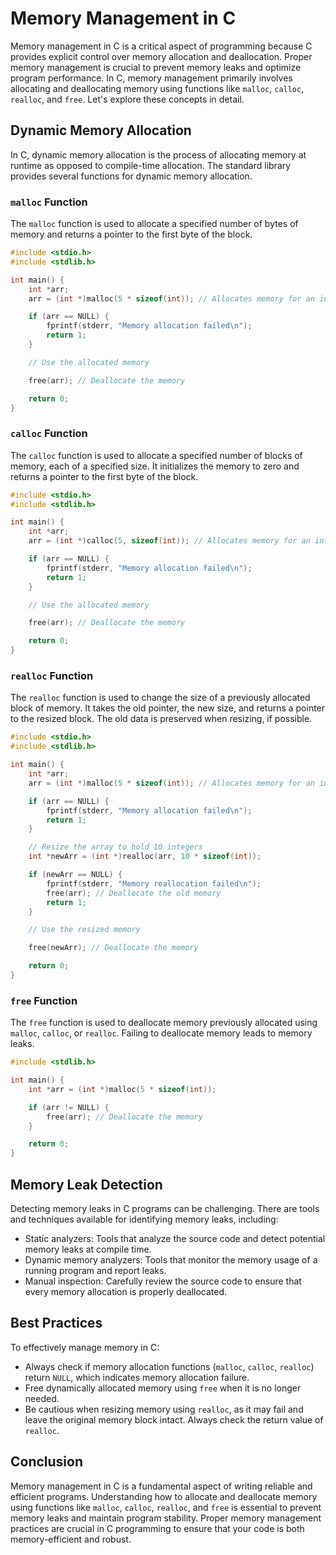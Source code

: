 # Memory Management in C

Memory management in C is a critical aspect of programming because C provides explicit control over memory allocation and deallocation. Proper memory management is crucial to prevent memory leaks and optimize program performance. In C, memory management primarily involves allocating and deallocating memory using functions like `malloc`, `calloc`, `realloc`, and `free`. Let's explore these concepts in detail.

## Dynamic Memory Allocation

In C, dynamic memory allocation is the process of allocating memory at runtime as opposed to compile-time allocation. The standard library provides several functions for dynamic memory allocation.

### `malloc` Function

The `malloc` function is used to allocate a specified number of bytes of memory and returns a pointer to the first byte of the block.

```c
#include <stdio.h>
#include <stdlib.h>

int main() {
    int *arr;
    arr = (int *)malloc(5 * sizeof(int)); // Allocates memory for an integer array of size 5

    if (arr == NULL) {
        fprintf(stderr, "Memory allocation failed\n");
        return 1;
    }

    // Use the allocated memory

    free(arr); // Deallocate the memory

    return 0;
}
```

### `calloc` Function

The `calloc` function is used to allocate a specified number of blocks of memory, each of a specified size. It initializes the memory to zero and returns a pointer to the first byte of the block.

```c
#include <stdio.h>
#include <stdlib.h>

int main() {
    int *arr;
    arr = (int *)calloc(5, sizeof(int)); // Allocates memory for an integer array of size 5

    if (arr == NULL) {
        fprintf(stderr, "Memory allocation failed\n");
        return 1;
    }

    // Use the allocated memory

    free(arr); // Deallocate the memory

    return 0;
}
```

### `realloc` Function

The `realloc` function is used to change the size of a previously allocated block of memory. It takes the old pointer, the new size, and returns a pointer to the resized block. The old data is preserved when resizing, if possible.

```c
#include <stdio.h>
#include <stdlib.h>

int main() {
    int *arr;
    arr = (int *)malloc(5 * sizeof(int)); // Allocates memory for an integer array of size 5

    if (arr == NULL) {
        fprintf(stderr, "Memory allocation failed\n");
        return 1;
    }

    // Resize the array to hold 10 integers
    int *newArr = (int *)realloc(arr, 10 * sizeof(int));

    if (newArr == NULL) {
        fprintf(stderr, "Memory reallocation failed\n");
        free(arr); // Deallocate the old memory
        return 1;
    }

    // Use the resized memory

    free(newArr); // Deallocate the memory

    return 0;
}
```

### `free` Function

The `free` function is used to deallocate memory previously allocated using `malloc`, `calloc`, or `realloc`. Failing to deallocate memory leads to memory leaks.

```c
#include <stdlib.h>

int main() {
    int *arr = (int *)malloc(5 * sizeof(int));

    if (arr != NULL) {
        free(arr); // Deallocate the memory
    }

    return 0;
}
```

## Memory Leak Detection

Detecting memory leaks in C programs can be challenging. There are tools and techniques available for identifying memory leaks, including:

- Static analyzers: Tools that analyze the source code and detect potential memory leaks at compile time.
- Dynamic memory analyzers: Tools that monitor the memory usage of a running program and report leaks.
- Manual inspection: Carefully review the source code to ensure that every memory allocation is properly deallocated.

## Best Practices

To effectively manage memory in C:

- Always check if memory allocation functions (`malloc`, `calloc`, `realloc`) return `NULL`, which indicates memory allocation failure.
- Free dynamically allocated memory using `free` when it is no longer needed.
- Be cautious when resizing memory using `realloc`, as it may fail and leave the original memory block intact. Always check the return value of `realloc`.

## Conclusion

Memory management in C is a fundamental aspect of writing reliable and efficient programs. Understanding how to allocate and deallocate memory using functions like `malloc`, `calloc`, `realloc`, and `free` is essential to prevent memory leaks and maintain program stability. Proper memory management practices are crucial in C programming to ensure that your code is both memory-efficient and robust.
